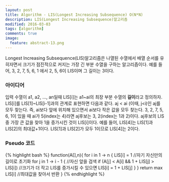 ```yaml
---
layout: post
title: Algorithm - LIS(Longest Increasing Subsequence) O(N*N) 
description: LIS(Longest Increasing Subsequence)알고리즘
modified: 2016-03-03
tags: [algorithm]
comments: true
image:
  feature: abstract-13.png
---
```


Longest Increasing Subsequence(LIS)알고리즘은 나열된 수열에서 배열 순서를 유히자면서 크기가 점진적으로 커지는 가장 긴 부분 수열을 구하는 알고리즘이다. 예를 들어, 3, 2, 7, 5, 6, 1 에서 2, 5, 6이 LIS이며 그 길이는 3이다. 

### 아이디어

입력 수열이 a1, a2, ..., an일때 LIS[i]는 a1~ai의 최장 부분 수열의 **길이**라고 정의하자.  LIS[i]를 LIS[1]~LIS[i-1]과의 관계로 표현하면 다음과 같다. 
aj < ai (이때, j<i)인 aj를 모두 찾는다. 즉, ai보다 앞에 위치해 있으면서 ai보다 작은 값을 모두 찾는다. 3, 2, 7, 5, 6, 1이 있을 때 ai가 5(index는 4)라면 aj후보는 3, 2(index는 1과 2)이다. 
aj후보의 LIS 중 가장 큰 값을 찾아 1을 증가시킨 것이 LIS[i]이다. 예를 들어, LIS[4]는 LIS[1]과 LIS[2]의 최대값+1이다. LIS[1]과 LIS[2]가 모두 1이므로 LIS[4]는 2이다.

### Pseudo 코드

{% highlight bash %}
function(A[],n){
	for i in 1 -> n {
		LIS[i] = 1 //자기 자신만의 길이로 초기화 
		for j in 1 -> i - 1 { //자신 앞을 검색
			if (A[j] < A[i] && 1 + LIS[j] > LIS[i]) //크기가 더 작고 LIS를 증가시킬 수 있으면
				LIS[i] = 1 + LIS[j] 
		}
	}
	return max LIS[i] //최대값을 찾아서 반환
}
{% endhighlight %}

